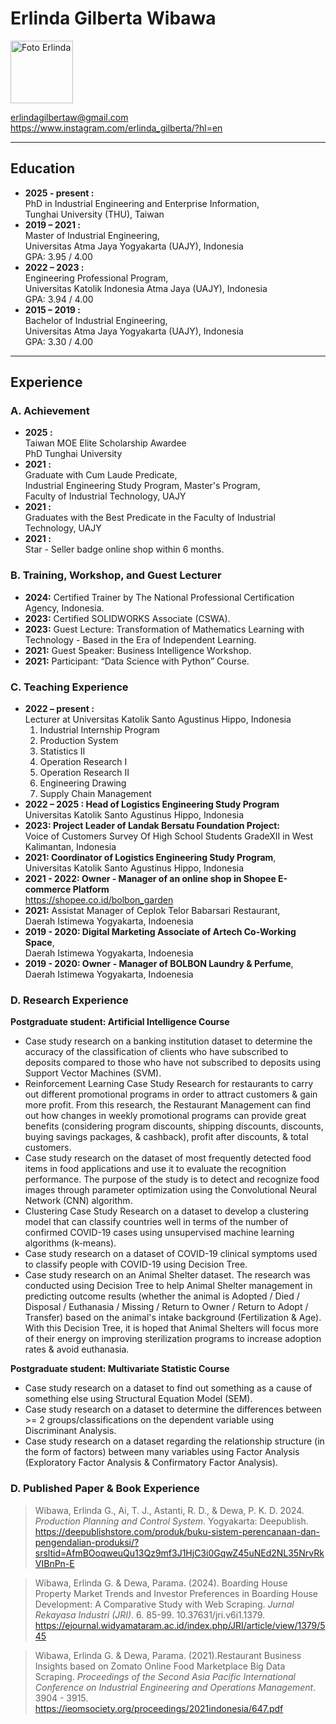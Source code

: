 # Erlinda Gilberta Wibawa

<img src="https://github.com/user-attachments/assets/1311dc05-d9e9-4e77-8042-d84b3be545dd" alt="Foto Erlinda" width="100"/>

<erlindagilbertaw@gmail.com> <br>
<https://www.instagram.com/erlinda_gilberta/?hl=en>

___
## Education
- __**2025 - present :**__ <br>
PhD in Industrial Engineering and Enterprise Information, <br>
Tunghai University (THU), Taiwan
- **2019 – 2021 :** <br>
Master of Industrial Engineering, <br>
    Universitas Atma Jaya Yogyakarta (UAJY), Indonesia <br>
    GPA: 3.95 / 4.00
- **2022 – 2023 :** <br>
Engineering Professional Program, <br>
    Universitas Katolik Indonesia Atma Jaya (UAJY), Indonesia <br>
    GPA: 3.94 / 4.00
- **2015 – 2019 :** <br>
Bachelor of Industrial Engineering, <br>
    Universitas Atma Jaya Yogyakarta (UAJY), Indonesia <br>
    GPA: 3.30 / 4.00

___
## Experience
### A. Achievement
- **2025 :** <br>
Taiwan MOE Elite Scholarship Awardee <br>
PhD Tunghai University
- **2021 :** <br>
Graduate with Cum Laude Predicate, <br>
Industrial Engineering Study Program, Master's Program, <br>
Faculty of Industrial Technology, UAJY
- **2021 :** <br>
Graduates with the Best Predicate in the Faculty  of Industrial Technology, UAJY
- **2021 :** <br>
Star - Seller badge online shop within 6 months.

### B. Training, Workshop, and Guest Lecturer
- **2024:** Certified Trainer by The National Professional Certification Agency, Indonesia.
- **2023:** Certified SOLIDWORKS Associate (CSWA).
- **2023:** Guest Lecture: Transformation of Mathematics Learning  with Technology - Based in the Era of Independent Learning.
- **2021:** Guest Speaker: Business Intelligence Workshop.
- **2021:** Participant: “Data Science with Python” Course.

### C. Teaching Experience
- **2022 – present :** <br>
Lecturer at Universitas Katolik Santo Agustinus Hippo, Indonesia
    1. Industrial Internship Program
    2. Production System
    3. Statistics II 
    4. Operation Research I
    5. Operation Research II
    6. Engineering Drawing
    7. Supply Chain Management
- **2022 – 2025 : Head of Logistics Engineering Study Program** <br>
Universitas Katolik Santo Agustinus Hippo, Indonesia
- **2023: Project Leader of Landak Bersatu Foundation Project:** <br>
Voice of Customers Survey Of High School Students GradeXII in West Kalimantan, Indonesia
- **2021: Coordinator of Logistics Engineering Study Program**, <br>
Universitas Katolik Santo Agustinus Hippo, Indonesia
- **2021 - 2022: Owner - Manager of an online shop in Shopee E-commerce Platform** <br>
https://shopee.co.id/bolbon_garden
- **2021:** Assistat Manager of Ceplok Telor Babarsari Restaurant, <br>
Daerah Istimewa Yogyakarta, Indoenesia
- **2019 - 2020: Digital Marketing Associate of Artech Co-Working Space**, <br>
Daerah Istimewa Yogyakarta, Indoenesia
- **2019 - 2020: Owner - Manager of BOLBON Laundry & Perfume**, <br>
Daerah Istimewa Yogyakarta, Indoenesia

### D. Research Experience
__Postgraduate student: Artificial Intelligence Course__
- Case study research on a banking institution dataset to determine the accuracy of the classification of clients who have subscribed to deposits compared to those who have not subscribed to deposits using Support Vector Machines (SVM).
- Reinforcement Learning Case Study Research for 
restaurants to carry out different promotional programs in order to attract customers & gain more profit. From this research, the Restaurant Management can find out how changes in weekly promotional programs can provide great benefits (considering program discounts, shipping discounts, discounts, buying savings packages, & cashback), profit after discounts, & total customers.
- Case study research on the dataset of most frequently detected food items in food applications and use it to evaluate the recognition performance. The purpose of the study is to detect and recognize food images through parameter optimization using the Convolutional Neural Network (CNN) algorithm.
- Clustering Case Study Research on a dataset to develop a clustering model that can classify countries well in terms of the number of confirmed COVID-19 cases using unsupervised machine learning algorithms (k-means).
- Case study research on a dataset of COVID-19 clinical symptoms used to classify people with COVID-19 using Decision Tree.
- Case study research on an Animal Shelter dataset. The research was conducted using Decision Tree to help Animal Shelter management in predicting outcome 
results (whether the animal is Adopted / Died / Disposal / Euthanasia / Missing / Return to Owner / Return to Adopt / Transfer) based on the animal's intake background (Fertilization & Age). With this Decision Tree, it is hoped that Animal Shelters will focus more of their energy on improving sterilization programs to increase adoption rates & avoid euthanasia.

__Postgraduate student: Multivariate Statistic Course__
- Case study research on a dataset to find out something as a cause of something else using Structural Equation Model (SEM).
- Case study research on a dataset to determine the 
differences between >= 2 groups/classifications on the dependent variable using Discriminant Analysis.
- Case study research on a dataset regarding the 
relationship structure (in the form of factors) between many variables using Factor Analysis (Exploratory Factor Analysis & Confirmatory Factor Analysis).

### D. Published Paper & Book Experience
>Wibawa, Erlinda G., Ai, T. J., Astanti, R. D., & Dewa, P. K. D. 2024. _Production Planning and Control System_. Yogyakarta: Deepublish.
https://deepublishstore.com/produk/buku-sistem-perencanaan-dan-pengendalian-produksi/?srsltid=AfmBOoqweuQu13Qz9mf3J1HjC3i0GqwZ45uNEd2NL35NrvRkVIBnPn-E

> Wibawa, Erlinda G. & Dewa, Parama. (2024). Boarding House Property Market Trends and Investor Preferences in Boarding House Development: A Comparative Study with Web Scraping. *Jurnal Rekayasa Industri (JRI)*. 6. 85-99. 10.37631/jri.v6i1.1379. <br>
https://ejournal.widyamataram.ac.id/index.php/JRI/article/view/1379/545


> Wibawa, Erlinda G. & Dewa, Parama. (2021).Restaurant Business Insights based on Zomato Online Food Marketplace Big Data Scraping. *Proceedings of the Second Asia Pacific International Conference on Industrial Engineering and Operations Management*. 3904 - 3915. <br>
https://ieomsociety.org/proceedings/2021indonesia/647.pdf
